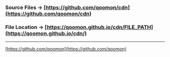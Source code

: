 ### Source Files -> [https://github.com/qoomon/cdn](https://github.com/qoomon/cdn)

### File Location -> [https://qoomon.github.io/cdn/FILE_PATH](https://qoomon.github.io/cdn/)

---
[https://github.com/qoomon](https://github.com/qoomon)
